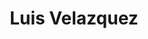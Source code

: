 ---
title: "Luis Velazquez"
image: "https://media.licdn.com/dms/image/v2/C5603AQHvWqqNv7dZSQ/profile-displayphoto-shrink_800_800/profile-displayphoto-shrink_800_800/0/1629663704275?e=1743033600&v=beta&t=A72tvulweJ-px3H6L_iN7roM_ueJeyaQVgewMF-9Sqk"
jobtitle: "President"
promoted: true
weight: 1
---